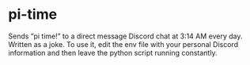 # pi-time
Sends ”pi time!” to a direct message Discord chat at 3:14 AM every day. Written as a joke. 
To use it, edit the env file with your personal Discord information and then leave the python script running constantly.
